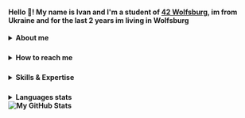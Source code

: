 <h4 align="left"> Hello 👋! My name is Ivan and I'm a student of <a href="https://42wolfsburg.de/de/?gad_source=1&gclid=Cj0KCQjwlZixBhCoARIsAIC745AqXTR9hErQN9EjqhjbE_Pp0HrKs-689f3wojJpE7N2oZicfcn37TwaAqLQEALw_wcB">42 Wolfsburg</a>, im from Ukraine and for the last 2 years im living in Wolfsburg </h4>

<details>
  <summary><b>About me</b></summary>
I've been diving deep into C++ lately, crafting intriguing projects that challenge my skills and creativity. From algorithms to data structures, I've been exploring it all!

Over the past year, my coding adventures have predominantly revolved around C programming, where I've tackled various challenges and honed my problem-solving abilities. But that's not all—I'm also venturing into the exciting realm of Swift and SwiftUI, eager to delve into the world of iOS app development.

When I'm not immersed in code, you can find me exploring new technologies, brainstorming project ideas, or simply enjoying a good cup of coffee. Feel free to connect with me—I'm always up for a coding conversation or collaborating on interesting projects!
</details>

###

<details>
  <summary><b>How to reach me</b></summary>
  <br/>
<div align="left">
  <a href="https://www.instagram.com/xvanichx/" target="_blank">
    <img src="https://img.shields.io/static/v1?message=Instagram&logo=instagram&label=&color=000000&logoColor=white&labelColor=&style=for-the-badge" height="35" alt="instagram logo"  />
  </a>
  <a href="mailto:vanyapetrunin88@gmail.com" target="_blank">
    <img src="https://img.shields.io/static/v1?message=Gmail&logo=gmail&label=&color=000000&logoColor=white&labelColor=&style=for-the-badge" height="35" alt="gmail logo"  />
  </a>
  <a href="https://www.linkedin.com/in/ivan-petrunin/" target="_blank">
    <img src="https://img.shields.io/static/v1?message=LinkedIn&logo=linkedin&label=&color=000000&logoColor=white&labelColor=&style=for-the-badge" height="35" alt="linkedin logo"  />
  </a>
  <a href="https://t.me/vanichx" target="_blank">
    <img src="https://img.shields.io/static/v1?message=Telegram&logo=telegram&label=&color=000000&logoColor=white&labelColor=&style=for-the-badge" height="35" alt="telegram logo"  />
  </a>
  <a href="https://42born2code.slack.com/team/U057RQD6M7C" target="_blank">
    <img src="https://img.shields.io/static/v1?message=Slack&logo=slack&label=&color=000000&logoColor=white&labelColor=&style=for-the-badge" height="35" alt="slack logo"  />
  </a>
  <a href="https://wa.me/+4917641134584" target="_blank">
    <img src="https://img.shields.io/static/v1?message=Whatsapp&logo=whatsapp&label=&color=000000&logoColor=white&labelColor=&style=for-the-badge" height="35" alt="whatsapp logo"  />
  </a>
</div>
</details>

###

<details>
  <summary><b> Skills & Expertise </b></summary>
  <p align="left"> <a href="https://www.cprogramming.com/" target="_blank" rel="noreferrer"> <img src="https://raw.githubusercontent.com/devicons/devicon/master/icons/c/c-original.svg" alt="c" width="40" height="40"/> 
  </a> 
  <a href="https://www.w3schools.com/cpp/" target="_blank" rel="noreferrer"> <img src="https://raw.githubusercontent.com/devicons/devicon/master/icons/cplusplus/cplusplus-original.svg" alt="cplusplus" width="40" height="40"/>
  </a>
  <a href="https://developer.apple.com/swift/" target="_blank" rel="noreferrer"> <img src="https://raw.githubusercontent.com/devicons/devicon/master/icons/swift/swift-original.svg" alt="swift" width="40" height="40"/> 
  </a> 
  <a href="https://www.figma.com/" target="_blank" rel="noreferrer"> <img src="https://www.vectorlogo.zone/logos/figma/figma-icon.svg" alt="figma" width="40" height="40"/> 
  </a> 
  <a href="https://firebase.google.com/" target="_blank" rel="noreferrer"> <img src="https://www.vectorlogo.zone/logos/firebase/firebase-icon.svg" alt="firebase" width="40" height="40"/> 
  </a>
  <a href="https://git-scm.com/" target="_blank" rel="noreferrer"> <img src="https://www.vectorlogo.zone/logos/git-scm/git-scm-icon.svg" alt="git" width="40" height="40"/> 
  </a> 
  <a href="https://www.w3.org/html/" target="_blank" rel="noreferrer"> <img src="https://raw.githubusercontent.com/devicons/devicon/master/icons/html5/html5-original-wordmark.svg" alt="html5" width="40" height="40"/> 
  </a> 
  <a href="https://www.photoshop.com/en" target="_blank" rel="noreferrer"> <img src="https://raw.githubusercontent.com/devicons/devicon/master/icons/photoshop/photoshop-line.svg" alt="photoshop" width="40" height="40"/> 
  </a>
  <a href="https://www.blender.org" target="_blank" rel="noreferrer"> <img src="https://cdn.jsdelivr.net/gh/devicons/devicon/icons/blender/blender-original.svg" width="40" height="40" alt="blender logo"  />
  </a>
  </p>
</details>


###

<details>
  <summary><b> Languages stats </summary>
  <br/>
  <picture align="left">
    <source media="(prefers-color-scheme: dark)" srcset="https://github-profile-summary-cards.vercel.app/api/cards/repos-per-language?username=vanichx&theme=nord_dark">
    <source media="(prefers-color-scheme: light)"srcset="https://github-profile-summary-cards.vercel.app/api/cards/repos-per-language?username=vanichx&theme=nord_bright">
    <img alt="Repos per language" src="https://github-profile-summary-cards.vercel.app/api/cards/repos-per-language?username=vanichx&theme=nord_dark">
  </picture>
  <picture align="right">
    <source media="(prefers-color-scheme: dark)" srcset="https://github-profile-summary-cards.vercel.app/api/cards/most-commit-language?username=vanichx&theme=nord_dark">
    <source media="(prefers-color-scheme: light)"srcset="https://github-profile-summary-cards.vercel.app/api/cards/most-commit-language?username=vanichx&theme=nord_bright">
    <img alt="Most commit languages" src="https://github-profile-summary-cards.vercel.app/api/cards/most-commit-language?username=vanichx&theme=nord_dark">
  </picture>
</details>

<picture>
  <source media="(prefers-color-scheme: dark)" srcset="https://github-profile-summary-cards.vercel.app/api/cards/profile-details?username=vanichx&theme=nord_dark">
  <source media="(prefers-color-scheme: light)"srcset="https://github-profile-summary-cards.vercel.app/api/cards/profile-details?username=vanichx&theme=nord_bright">
  <img alt="My GitHub Stats" src="https://github-profile-summary-cards.vercel.app/api/cards/profile-details?username=vanichx&theme=nord_dark">
</picture>

###
